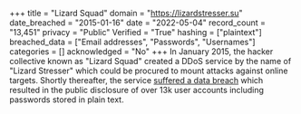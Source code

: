 +++
title = "Lizard Squad"
domain = "https://lizardstresser.su"
date_breached = "2015-01-16"
date = "2022-05-04"
record_count = "13,451"
privacy = "Public"
Verified = "True"
hashing = ["plaintext"]
breached_data = ["Email addresses", "Passwords", "Usernames"]
categories = []
acknowledged = "No"
+++
In January 2015, the hacker collective known as &quot;Lizard Squad&quot; created a DDoS service by the name of &quot;Lizard Stresser&quot; which could be procured to mount attacks against online targets. Shortly thereafter, the service <a href="https://krebsonsecurity.com/2015/01/another-lizard-arrested-lizard-lair-hacked/">suffered a data breach</a> which resulted in the public disclosure of over 13k user accounts including passwords stored in plain text.
